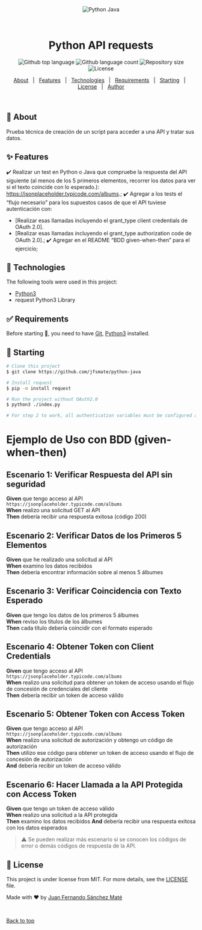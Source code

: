 <div align="center" id="top"> 
  <img src="./.github/app.gif" alt="Python Java" />

  &#xa0;

  <!-- <a href="https://pythonjava.netlify.app">Demo</a> -->
</div>

<h1 align="center">Python API requests</h1>

<p align="center">
  <img alt="Github top language" src="https://img.shields.io/github/languages/top/{{YOUR_GITHUB_USERNAME}}/python-java?color=56BEB8">

  <img alt="Github language count" src="https://img.shields.io/github/languages/count/{{YOUR_GITHUB_USERNAME}}/python-java?color=56BEB8">

  <img alt="Repository size" src="https://img.shields.io/github/repo-size/{{YOUR_GITHUB_USERNAME}}/python-java?color=56BEB8">

  <img alt="License" src="https://img.shields.io/github/license/{{YOUR_GITHUB_USERNAME}}/python-java?color=56BEB8">

</p>

<!-- Status -->

<!-- <h4 align="center"> 
	🚧  Python API request 🚀 Under construction...  🚧
</h4> 

<hr> -->

<p align="center">
  <a href="#dart-about">About</a> &#xa0; | &#xa0; 
  <a href="#sparkles-features">Features</a> &#xa0; | &#xa0;
  <a href="#rocket-technologies">Technologies</a> &#xa0; | &#xa0;
  <a href="#white_check_mark-requirements">Requirements</a> &#xa0; | &#xa0;
  <a href="#checkered_flag-starting">Starting</a> &#xa0; | &#xa0;
  <a href="#memo-license">License</a> &#xa0; | &#xa0;
  <a href="https://github.com/jfsmate" target="_blank">Author</a>
</p>

<br>

## :dart: About ##

Prueba técnica de creación de un script para acceder a una API y tratar sus datos.
## :sparkles: Features ##

:heavy_check_mark: Realizar un test en Python o Java que compruebe la respuesta del API siguiente (al menos de los 5 primeros elementos, recorrer los datos para ver si el texto coincide con lo esperado.): https://jsonplaceholder.typicode.com/albums.;
:heavy_check_mark: Agregar a los tests el “flujo necesario” para los supuestos casos de que el API tuviese autenticación con:
- [Realizar esas llamadas incluyendo el grant_type client credentials de OAuth 2.0].
- [Realizar esas llamadas incluyendo el grant_type authorization code de OAuth 2.0].;
:heavy_check_mark: Agregar en el README “BDD given-when-then” para el ejercicio;

## :rocket: Technologies ##

The following tools were used in this project:

- [Python3](https://www.python.org/)
- request Python3 Library

## :white_check_mark: Requirements ##

Before starting :checkered_flag:, you need to have [Git](https://git-scm.com), [Python3](https://www.python.org/downloads/) installed.

## :checkered_flag: Starting ##

```bash
# Clone this project
$ git clone https://github.com/jfsmate/python-java

# Install request
$ pip -m install request

# Run the project without OAuth2.0
$ python3 ./index.py 

# For step 2 to work, all authentication variables must be configured and check step2 = True

```

# Ejemplo de Uso con BDD (given-when-then)

## Escenario 1: Verificar Respuesta del API sin seguridad

**Given** que tengo acceso al API `https://jsonplaceholder.typicode.com/albums`  
**When** realizo una solicitud GET al API  
**Then** debería recibir una respuesta exitosa (código 200)  

## Escenario 2: Verificar Datos de los Primeros 5 Elementos

**Given** que he realizado una solicitud al API  
**When** examino los datos recibidos  
**Then** debería encontrar información sobre al menos 5 álbumes

## Escenario 3: Verificar Coincidencia con Texto Esperado

**Given** que tengo los datos de los primeros 5 álbumes  
**When** reviso los títulos de los álbumes  
**Then** cada título debería coincidir con el formato esperado

## Escenario 4: Obtener Token con Client Credentials

**Given** que tengo acceso al API `https://jsonplaceholder.typicode.com/albums`   
**When** realizo una solicitud para obtener un token de acceso usando el flujo de concesión de credenciales del cliente  
**Then** debería recibir un token de acceso válido

## Escenario 5: Obtener Token con Access Token

**Given** que tengo acceso al API `https://jsonplaceholder.typicode.com/albums`   
**When** realizo una solicitud de autorización y obtengo un código de autorización  
**Then** utilizo ese código para obtener un token de acceso usando el flujo de concesión de autorización  
**And** debería recibir un token de acceso válido

## Escenario 6: Hacer Llamada a la API Protegida con Access Token

**Given** que tengo un token de acceso válido  
**When** realizo una solicitud a la API protegida  
**Then** examino los datos recibidos
**And** debería recibir una respuesta exitosa con los datos esperados

> :warning: Se pueden realizar más escenario si se conocen los códigos de error o demás códigos de respuesta de la API.


## :memo: License ##

This project is under license from MIT. For more details, see the [LICENSE](LICENSE.md) file.


Made with :heart: by <a href="https://github.com/jfsmate" target="_blank">Juan Fernando Sánchez Maté</a>

&#xa0;

<a href="#top">Back to top</a>

